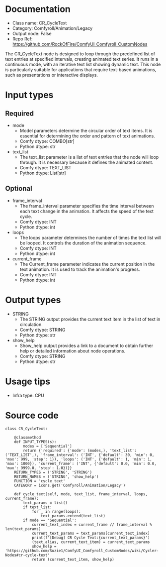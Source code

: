 # Documentation
- Class name: CR_CycleText
- Category: Comfyroll/Animation/Legacy
- Output node: False
- Repo Ref: https://github.com/RockOfFire/ComfyUI_Comfyroll_CustomNodes

The CR_CycleText node is designed to loop through the predefined list of text entries at specified intervals, creating animated text series. It runs in a continuous mode, with an iterative text list showing dynamic text. This node is particularly suitable for applications that require text-based animations, such as presentations or interactive displays.

# Input types
## Required
- mode
    - Model parameters determine the circular order of text items. It is essential for determining the order and pattern of text animations.
    - Comfy dtype: COMBO[str]
    - Python dtype: str
- text_list
    - The text_list parameter is a list of text entries that the node will loop through. It is necessary because it defines the animated content.
    - Comfy dtype: TEXT_LIST
    - Python dtype: List[str]
## Optional
- frame_interval
    - The frame_interval parameter specifies the time interval between each text change in the animation. It affects the speed of the text cycle.
    - Comfy dtype: INT
    - Python dtype: int
- loops
    - The loops parameter determines the number of times the text list will be looped. It controls the duration of the animation sequence.
    - Comfy dtype: INT
    - Python dtype: int
- current_frame
    - The Current_frame parameter indicates the current position in the text animation. It is used to track the animation's progress.
    - Comfy dtype: INT
    - Python dtype: int

# Output types
- STRING
    - The STRING output provides the current text item in the list of text in circulation.
    - Comfy dtype: STRING
    - Python dtype: str
- show_help
    - Show_help output provides a link to a document to obtain further help or detailed information about node operations.
    - Comfy dtype: STRING
    - Python dtype: str

# Usage tips
- Infra type: CPU

# Source code
```
class CR_CycleText:

    @classmethod
    def INPUT_TYPES(s):
        modes = ['Sequential']
        return {'required': {'mode': (modes,), 'text_list': ('TEXT_LIST',), 'frame_interval': ('INT', {'default': 30, 'min': 0, 'max': 999, 'step': 1}), 'loops': ('INT', {'default': 1, 'min': 1, 'max': 1000}), 'current_frame': ('INT', {'default': 0.0, 'min': 0.0, 'max': 9999.0, 'step': 1.0})}}
    RETURN_TYPES = ('STRING', 'STRING')
    RETURN_NAMES = ('STRING', 'show_help')
    FUNCTION = 'cycle_text'
    CATEGORY = icons.get('Comfyroll/Animation/Legacy')

    def cycle_text(self, mode, text_list, frame_interval, loops, current_frame):
        text_params = list()
        if text_list:
            for _ in range(loops):
                text_params.extend(text_list)
        if mode == 'Sequential':
            current_text_index = current_frame // frame_interval % len(text_params)
            current_text_params = text_params[current_text_index]
            print(f'[Debug] CR Cycle Text:{current_text_params}')
            (text_alias, current_text_item) = current_text_params
            show_help = 'https://github.com/Suzie1/ComfyUI_Comfyroll_CustomNodes/wiki/Cycler-Nodes#cr-cycle-text'
            return (current_text_item, show_help)
```
